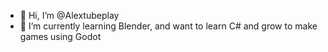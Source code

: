 - 👋 Hi, I’m @Alextubeplay
- 🌱 I’m currently learning Blender, and want to learn C# and grow to make games using Godot
<!---
Alextubeplay/Alextubeplay is a ✨ special ✨ repository because its `README.md` (this file) appears on your GitHub profile.
You can click the Preview link to take a look at your changes.
--->
